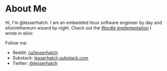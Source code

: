 # About Me

Hi, I'm @lesserhatch. I am an embedded linux software engineer by day and elixir/ethereum wizard by night. Check out the [Wordle implementation](//gist.github.com/lesserhatch/267a77c4e1a6a88c9385044bfd00f1aa) I wrote in elixir. 

Follow me:
- Reddit: [/u/lesserhatch](//reddit.com/u/lesserhatch)
- Substack: [lesserhatch.substack.com](//lesserhatch.substack.com)
- Twitter: [@lesserhatch](//twitter.com/lesserhatch) 

<!---
lesserhatch/lesserhatch is a ✨ special ✨ repository because its `README.md` (this file) appears on your GitHub profile.
You can click the Preview link to take a look at your changes.
--->
